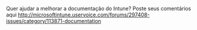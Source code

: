 <Token xmlns:xlink="http://www.w3.org/1999/xlink">Quer ajudar a melhorar a documentação do Intune? Poste seus comentários <externalLink>
              <linkText>aqui</linkText>
              <linkUri>http://microsoftintune.uservoice.com/forums/297408-issues/category/113871-documentation</linkUri>
       </externalLink>
</Token>


<!--HONumber=Jun16_HO4-->


